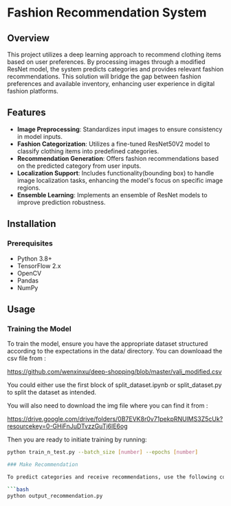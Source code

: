 # Fashion Recommendation System

## Overview

This project utilizes a deep learning approach to recommend clothing items based on user preferences. By processing images through a modified ResNet model, the system predicts categories and provides relevant fashion recommendations. This solution will bridge the gap between fashion preferences and available inventory, enhancing user experience in digital fashion platforms.

## Features

- **Image Preprocessing**: Standardizes input images to ensure consistency in model inputs.
- **Fashion Categorization**: Utilizes a fine-tuned ResNet50V2 model to classify clothing items into predefined categories.
- **Recommendation Generation**: Offers fashion recommendations based on the predicted category from user inputs.
- **Localization Support**: Includes functionality(bounding box) to handle image localization tasks, enhancing the model's focus on specific image regions.
- **Ensemble Learning**: Implements an ensemble of ResNet models to improve prediction robustness.

## Installation

### Prerequisites

- Python 3.8+
- TensorFlow 2.x
- OpenCV
- Pandas
- NumPy

## Usage

### Training the Model

To train the model, ensure you have the appropriate dataset structured according to the expectations in the data/ directory.
You can downloaad the csv file from :

<https://github.com/wenxinxu/deep-shopping/blob/master/vali_modified.csv>

You could either use the first block of split_dataset.ipynb or split_dataset.py to split the dataset as intended.

You will also need to download the img file where you can find it from :

<https://drive.google.com/drive/folders/0B7EVK8r0v71pekpRNUlMS3Z5cUk?resourcekey=0-GHiFnJuDTvzzGuTj6lE6og>

Then you are ready to initiate training by running:

```bash
python train_n_test.py --batch_size [number] --epochs [number]

### Make Recommendation

To predict categories and receive recommendations, use the following command:

```bash
python output_recommendation.py
